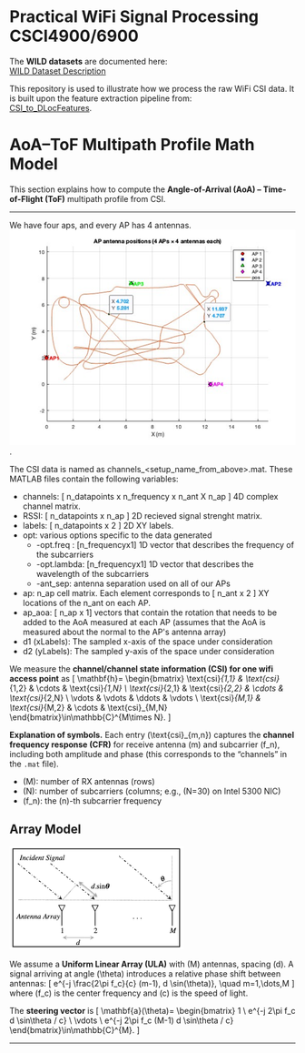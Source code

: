 # Practical WiFi Signal Processing CSCI4900/6900


The **WILD datasets** are documented here:  
[WILD Dataset Description](https://github.com/ucsdwcsng/DLoc_pt_code/blob/main/wild.md)

This repository is used to illustrate how we process the raw WiFi CSI data. It is built upon the feature extraction pipeline from:  
[CSI_to_DLocFeatures](https://github.com/ucsdwcsng/CSI_to_DLocFeatures).

# AoA–ToF Multipath Profile Math Model

This section explains how to compute the **Angle-of-Arrival (AoA) – Time-of-Flight (ToF)** multipath profile from CSI.

---
We have four aps, and every AP has 4 antennas.
![Ap placements](./output/samples.jpg). 

The CSI data is named as channels_<setup_name_from_above>.mat. These MATLAB files contain the following variables:

- channels: [ n_datapoints x n_frequency x n_ant X n_ap ] 4D complex channel matrix.
- RSSI: [ n_datapoints x n_ap ] 2D recieved signal strenght matrix.
- labels: [ n_datapoints x 2 ] 2D XY labels.
- opt: various options specific to the data generated 
    - -opt.freq : [n_frequencyx1] 1D vector that describes the frequency of the subcarriers 
    - -opt.lambda: [n_frequencyx1] 1D vector that describes the wavelength of the subcarriers 
    - -ant_sep: antenna separation used on all of our APs
- ap: n_ap cell matrix. Each element corresponds to [ n_ant x 2 ] XY locations of the n_ant on each AP.
- ap_aoa: [ n_ap x 1] vectors that contain the rotation that needs to be added to the AoA measured at each AP (assumes that the AoA is measured about the normal to the AP's antenna array)
- d1 (xLabels): The sampled x-axis of the space under consideration
- d2 (yLabels): The sampled y-axis of the space under consideration

We measure the **channel/channel state information (CSI) for one wifi access point** as
\[
\mathbf{h}=
\begin{bmatrix}
\text{csi}_{1,1} & \text{csi}_{1,2} & \cdots & \text{csi}_{1,N} \\
\text{csi}_{2,1} & \text{csi}_{2,2} & \cdots & \text{csi}_{2,N} \\
\vdots & \vdots & \ddots & \vdots \\
\text{csi}_{M,1} & \text{csi}_{M,2} & \cdots & \text{csi}_{M,N}
\end{bmatrix}\in\mathbb{C}^{M\times N}.
\]

**Explanation of symbols.** 
Each entry \(\text{csi}_{m,n}\) captures the **channel frequency response (CFR)** for receive antenna \(m\) and subcarrier \(f_n\), including both amplitude and phase (this corresponds to the “channels” in the `.mat` file).
- \(M\): number of RX antennas (rows)
- \(N\): number of subcarriers (columns; e.g., \(N=30\) on Intel 5300 NIC)
- \(f_n\): the \(n\)-th subcarrier frequency

## Array Model
![AoA model](./output/aoa.png)

We assume a **Uniform Linear Array (ULA)** with \(M\) antennas, spacing \(d\). A signal arriving at angle \(\theta\) introduces a relative phase shift between antennas:
\[
e^{-j \frac{2\pi f_c}{c} (m-1)\, d \sin(\theta)}, \quad m=1,\dots,M
\]
where \(f_c\) is the center frequency and \(c\) is the speed of light.

The **steering vector** is
\[
\mathbf{a}(\theta)=
\begin{bmatrix}
1 \\
e^{-j 2\pi f_c d \sin\theta / c} \\
\vdots \\
e^{-j 2\pi f_c (M-1) d \sin\theta / c}
\end{bmatrix}\in\mathbb{C}^{M}.
\]

---


